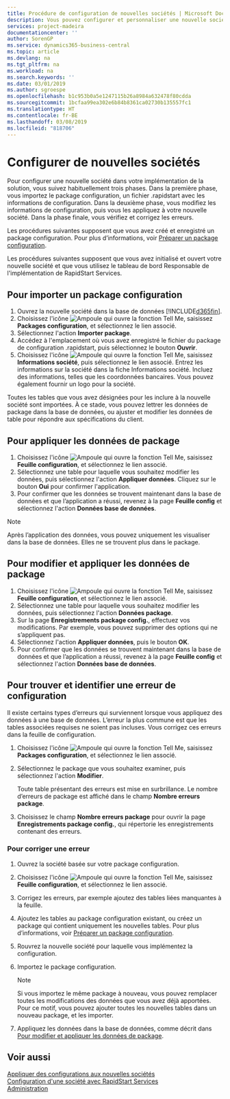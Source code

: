 ```yaml
---
title: Procédure de configuration de nouvelles sociétés | Microsoft Docs
description: Vous pouvez configurer et personnaliser une nouvelle société que vous avez créée. Pour détailler votre implémentation, vous procédez en trois phases pour terminer votre configuration.
services: project-madeira
documentationcenter: ''
author: SorenGP
ms.service: dynamics365-business-central
ms.topic: article
ms.devlang: na
ms.tgt_pltfrm: na
ms.workload: na
ms.search.keywords: ''
ms.date: 03/01/2019
ms.author: sgroespe
ms.openlocfilehash: b1c953b0a5e1247115b26a8984a632478f80cdda
ms.sourcegitcommit: 1bcfaa99ea302e6b84b8361ca02730b135557fc1
ms.translationtype: HT
ms.contentlocale: fr-BE
ms.lasthandoff: 03/08/2019
ms.locfileid: "818706"
---
```

# <a name="configure-new-companies"></a>Configurer de nouvelles sociétés
Pour configurer une nouvelle société dans votre implémentation de la solution, vous suivez habituellement trois phases. Dans la première phase, vous importez le package configuration, un fichier .rapidstart avec les informations de configuration. Dans la deuxième phase, vous modifiez les informations de configuration, puis vous les appliquez à votre nouvelle société. Dans la phase finale, vous vérifiez et corrigez les erreurs.  

Les procédures suivantes supposent que vous avez créé et enregistré un package configuration. Pour plus d’informations, voir [Préparer un package configuration](admin-how-to-prepare-a-configuration-package.md).  

Les procédures suivantes supposent que vous avez initialisé et ouvert votre nouvelle société et que vous utilisez le tableau de bord Responsable de l'implémentation de RapidStart Services.

## <a name="to-import-a-configuration-package"></a>Pour importer un package configuration  
1. Ouvrez la nouvelle société dans la base de données [!INCLUDE[d365fin](includes/d365fin_md.md)].  
2. Choisissez l'icône ![Ampoule qui ouvre la fonction Tell Me](media/ui-search/search_small.png "Dites-moi ce que vous voulez faire"), saisissez **Packages configuration**, et sélectionnez le lien associé.  
3. Sélectionnez l'action **Importer package**.  
4. Accédez à l'emplacement où vous avez enregistré le fichier du package de configuration .rapidstart, puis sélectionnez le bouton **Ouvrir**.  
5. Choisissez l'icône ![Ampoule qui ouvre la fonction Tell Me](media/ui-search/search_small.png "Dites-moi ce que vous voulez faire"), saisissez **Informations société**, puis sélectionnez le lien associé. Entrez les informations sur la société dans la fiche Informations société. Incluez des informations, telles que les coordonnées bancaires. Vous pouvez également fournir un logo pour la société.  

Toutes les tables que vous avez désignées pour les inclure à la nouvelle société sont importées. À ce stade, vous pouvez lettrer les données de package dans la base de données, ou ajuster et modifier les données de table pour répondre aux spécifications du client.  

## <a name="to-apply-package-data"></a>Pour appliquer les données de package  
1. Choisissez l'icône ![Ampoule qui ouvre la fonction Tell Me](media/ui-search/search_small.png "Dites-moi ce que vous voulez faire"), saisissez **Feuille configuration**, et sélectionnez le lien associé.  
2. Sélectionnez une table pour laquelle vous souhaitez modifier les données, puis sélectionnez l'action **Appliquer données**. Cliquez sur le bouton **Oui** pour confirmer l'application.
3. Pour confirmer que les données se trouvent maintenant dans la base de données et que l’application a réussi, revenez à la page **Feuille config** et sélectionnez l'action **Données base de données**.  

> [!NOTE]  
>  Après l’application des données, vous pouvez uniquement les visualiser dans la base de données. Elles ne se trouvent plus dans le package.  

## <a name="to-modify-and-apply-package-data"></a>Pour modifier et appliquer les données de package  
1. Choisissez l'icône ![Ampoule qui ouvre la fonction Tell Me](media/ui-search/search_small.png "Dites-moi ce que vous voulez faire"), saisissez **Feuille configuration**, et sélectionnez le lien associé.  
2. Sélectionnez une table pour laquelle vous souhaitez modifier les données, puis sélectionnez l'action **Données package**.  
3. Sur la page **Enregistrements package config.**, effectuez vos modifications. Par exemple, vous pouvez supprimer des options qui ne s’appliquent pas.  
4. Sélectionnez l'action **Appliquer données**, puis le bouton **OK**.  
5. Pour confirmer que les données se trouvent maintenant dans la base de données et que l’application a réussi, revenez à la page **Feuille config** et sélectionnez l'action **Données base de données**.  

## <a name="to-locate-and-identify-a-configuration-error"></a>Pour trouver et identifier une erreur de configuration  
Il existe certains types d’erreurs qui surviennent lorsque vous appliquez des données à une base de données. L’erreur la plus commune est que les tables associées requises ne soient pas incluses. Vous corrigez ces erreurs dans la feuille de configuration.

1. Choisissez l'icône ![Ampoule qui ouvre la fonction Tell Me](media/ui-search/search_small.png "Dites-moi ce que vous voulez faire"), saisissez **Packages configuration**, et sélectionnez le lien associé.  
2. Sélectionnez le package que vous souhaitez examiner, puis sélectionnez l'action **Modifier**.  

    Toute table présentant des erreurs est mise en surbrillance. Le nombre d’erreurs de package est affiché dans le champ **Nombre erreurs package**.  

3. Choisissez le champ **Nombre erreurs package** pour ouvrir la page **Enregistrements package config.**, qui répertorie les enregistrements contenant des erreurs.  

### <a name="to-fix-an-error"></a>Pour corriger une erreur  
1. Ouvrez la société basée sur votre package configuration.  
2. Choisissez l'icône ![Ampoule qui ouvre la fonction Tell Me](media/ui-search/search_small.png "Dites-moi ce que vous voulez faire"), saisissez **Feuille configuration**, et sélectionnez le lien associé.  
3. Corrigez les erreurs, par exemple ajoutez des tables liées manquantes à la feuille.  
4. Ajoutez les tables au package configuration existant, ou créez un package qui contient uniquement les nouvelles tables. Pour plus d’informations, voir [Préparer un package configuration](admin-how-to-prepare-a-configuration-package.md).  
5. Rouvrez la nouvelle société pour laquelle vous implémentez la configuration.  
6. Importez le package configuration.  

    > [!NOTE]  
    >  Si vous importez le même package à nouveau, vous pouvez remplacer toutes les modifications des données que vous avez déjà apportées. Pour ce motif, vous pouvez ajouter toutes les nouvelles tables dans un nouveau package, et les importer.  

7. Appliquez les données dans la base de données, comme décrit dans [Pour modifier et appliquer les données de package](admin-how-to-configure-new-companies.md#to-modify-and-apply-package-data).

## <a name="see-also"></a>Voir aussi  
[Appliquer des configurations aux nouvelles sociétés](admin-apply-configuration-to-new-companies.md)  
[Configuration d'une société avec RapidStart Services](admin-set-up-a-company-with-rapidstart.md)  
[Administration](admin-setup-and-administration.md)

